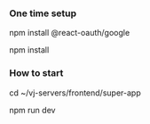 ### One time setup 

npm install @react-oauth/google

npm install


### How to start

cd ~/vj-servers/frontend/super-app

npm run dev
